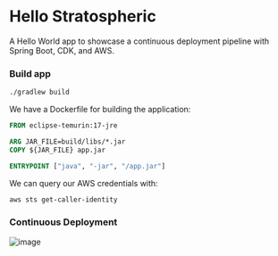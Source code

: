 # Hello Stratospheric

A Hello World app to showcase a continuous deployment pipeline with Spring Boot, CDK, and AWS.

### Build app
```bash
./gradlew build
```

We have a Dockerfile for building the application:
```Dockerfile
FROM eclipse-temurin:17-jre

ARG JAR_FILE=build/libs/*.jar
COPY ${JAR_FILE} app.jar

ENTRYPOINT ["java", "-jar", "/app.jar"]
```

We can query our AWS credentials with:
```bash
aws sts get-caller-identity
```

### Continuous Deployment

![image](https://user-images.githubusercontent.com/27693622/228384793-5de2fcd2-a737-4d4a-8558-07b89e1be581.png)
